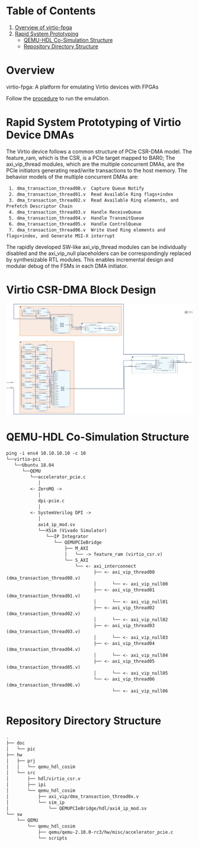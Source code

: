 <span style="display: inline-block;">

# Table of Contents
1. [Overview of virtio-fpga](#overview)
3. [Rapid System Prototyping](#overviewrspdma)
    - [QEMU-HDL Co-Simulation Structure](#overviewsimstr)
    - [Repository Directory Structure](#overviewdirstr)

<a name="overview"></a>
# Overview 
virtio-fpga: A platform for emulating Virtio devices with FPGAs

Follow the [procedure](./sw/QEMU/qemu_hdl_cosim/README.md) to run the emulation.

<a name="overviewrspdma"></a>
# Rapid System Prototyping of Virtio Device DMAs
The Virtio device follows a common structure of PCIe CSR-DMA model. The feature_ram, which is the CSR, is a PCIe target mapped to BAR0; The axi_vip_thread modules, which are the multiple concurrent DMAs, are the PCIe initiators generating read/write transactions to the host memory. The behavior models of the multiple concurrent DMAs are:
```
 1. dma_transaction_thread00.v  Capture Queue Notify
 2. dma_transaction_thread01.v  Read Available Ring flags+index
 3. dma_transaction_thread02.v  Read Available Ring elements, and Prefetch Descriptor Chain
 4. dma_transaction_thread03.v  Handle ReceiveQueue
 5. dma_transaction_thread04.v  Handle TransmitQueue
 6. dma_transaction_thread05.v  Handle ControlQueue
 7. dma_transaction_thread06.v  Write Used Ring elements and flags+index, and Generate MSI-X interrupt
```
The rapidly developed SW-like axi_vip_thread modules can be individually disabled and the axi_vip_null placeholders can be correspondingly replaced by synthesizable RTL modules. This enables incremental design and modular debug of the FSMs in each DMA initiator. 

# Virtio CSR-DMA Block Design
![Alt text](./doc/pic/virtio_hw_design-csr_dma.jpg)

<a name="overviewsimstr"></a>
# QEMU-HDL Co-Simulation Structure
```
ping -i ens4 10.10.10.10 -c 10
└──virtio-pci
   └──Ubuntu 18.04
      └──QEMU
         └──accelerator_pcie.c
            │
         <- ZeroMQ ->
            │
            dpi-pcie.c
            │
         <- SystemVerilog DPI ->
            │
            axi4_ip_mod.sv
            └──XSim (Vivado Simulator)
               └──IP Integrator
                  └── QEMUPCIeBridge
                      ├── M_AXI
                      │   └── -> feature_ram (virtio_csr.v)
                      └── S_AXI
                          └── <- axi_interconnect
                                 ├── <- axi_vip_thread00 (dma_transaction_thread00.v)
                                 │      └── <- axi_vip_null00
                                 ├── <- axi_vip_thread01 (dma_transaction_thread01.v)
                                 │      └── <- axi_vip_null01
                                 ├── <- axi_vip_thread02 (dma_transaction_thread02.v)
                                 │      └── <- axi_vip_null02
                                 ├── <- axi_vip_thread03 (dma_transaction_thread03.v)
                                 │      └── <- axi_vip_null03
                                 ├── <- axi_vip_thread04 (dma_transaction_thread04.v)
                                 │      └── <- axi_vip_null04
                                 ├── <- axi_vip_thread05 (dma_transaction_thread05.v)
                                 │      └── <- axi_vip_null05
                                 └── <- axi_vip_thread06 (dma_transaction_thread06.v)
                                        └── <- axi_vip_null06


```

<a name="overviewdirstr"></a>
# Repository Directory Structure
```
.
├── doc
│   └── pic
├── hw
│   ├── prj
│   │   └── qemu_hdl_cosim
│   └── src
│       ├── hdl/virtio_csr.v
│       ├── ipi
│       └── qemu_hdl_cosim
│           ├── axi_vip/dma_transaction_thread0x.v
│           └── sim_ip
│               └── QEMUPCIeBridge/hdl/axi4_ip_mod.sv
└── sw
    └── QEMU
        └── qemu_hdl_cosim
            ├── qemu/qemu-2.10.0-rc3/hw/misc/accelerator_pcie.c
            └── scripts
```
